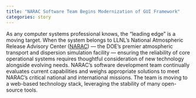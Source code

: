 ```yaml
---
title: "NARAC Software Team Begins Modernization of GUI Framework"
categories: story
---
```


As any computer systems professional knows, the “leading edge” is a moving target. When the system belongs to LLNL’s National Atmospheric Release Advisory Center ([NARAC](https://narac.llnl.gov/)) — the DOE’s premier atmospheric transport and dispersion simulation facility — ensuring the reliability of core operational systems requires thoughtful consideration of new technology alongside evolving needs. NARAC’s software development team continually evaluates current capabilities and weighs appropriate solutions to meet NARAC’s critical national and international missions. The team is moving to a web-based technology stack, leveraging the stability of many open-source tools.
